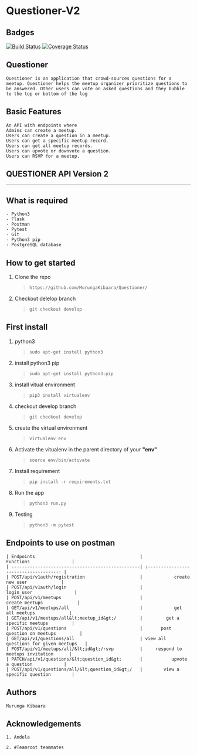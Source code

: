 # Questioner-V2

## Badges
[![Build Status](https://travis-ci.com/MurungaKibaara/Questioner-V2.svg?branch=develop)](https://travis-ci.com/MurungaKibaara/Questioner-V2)
[![Coverage Status](https://coveralls.io/repos/github/MurungaKibaara/Questioner-V2/badge.svg?branch=develop)](https://coveralls.io/github/MurungaKibaara/Questioner-V2?branch=develop)


## Questioner
    Questioner is an application that crowd-sources questions for a meetup. Questioner helps the meetup organizer prioritize questions to be answered. Other users can vote on asked questions and they bubble to the top or bottom of the log

## Basic Features
    An API with endpoints where
    Admins can create a meetup.
    Users can create a question in a meetup.
    Users can get a specific meetup record.
    Users can get all meetup records.
    Users can upvote or downvote a question.
    Users can RSVP for a meetup.


## QUESTIONER API Version 2

---

## What is required

    - Python3
    - Flask
    - Postman
    - Pytest
    - Git
    - Python3 pip
    - PostgreSQL database 

## How to get started

1. Clone the repo

    > `https://github.com/MurungaKibaara/Questioner/`

2) Checkout delelop branch

    > `git checkout develop`

## First install

1. python3

    > `sudo apt-get install python3`

2. install python3 pip

    > `sudo apt-get install python3-pip`

3. install vitual environment

    > `pip3 install virtualenv`

4. checkout develop branch

    > `git checkout develop`

5. create the virtual environment

    > `virtualenv env`

6. Activate the vitualenv in the parent directory of your **"env"**

    > `source env/bin/activate`

7. Install requirement

    > `pip install -r requirements.txt`

8. Run the app

    > `python3 run.py`
    
9. Testing 

    > `python3 -m pytest`


## Endpoints to use on postman

    | Endpoints                                        |               Functions                |
    | -------------------------------------------------| :------------------------------------: |
    | POST/api/v1auth/registration                     |            create new user             |
    | POST/api/v1auth/login                            |              login user                |
    | POST/api/v1/meetups                              |             create meetups             |
    | GET/api/v1/meetups/all                           |            get all meetups             |
    | GET/api/v1/meetups/all&lt;meetup_id&gt;/         |         get a specific meetups         |
    | POST/api/v1/questions                            |       post question on meetups         |
    | GET/api/v1/questions/all                         | view all questions for given meetups   |
    | POST/api/v1/meetups/all/&lt;id&gt;/rsvp          |     respond to meetups invitation      |
    | PATCH/api/v1/questions/&lt;question_id&gt;       |           upvote a question            |
    | POST/api/v1/questions/all/&lt;question_id&gt;/   |        view a specific question        |


## Authors

    Murunga Kibaara

## Acknowledgements

    1. Andela
    
    2. #Teamroot teammates
